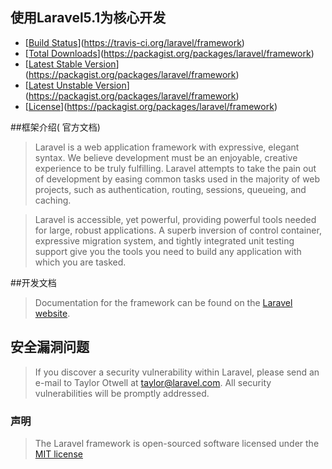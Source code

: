 ## 使用Laravel5.1为核心开发

* [[Build Status](https://travis-ci.org/laravel/framework.svg)](https://travis-ci.org/laravel/framework)
* [[Total Downloads](https://poser.pugx.org/laravel/framework/d/total.svg)](https://packagist.org/packages/laravel/framework)
* [[Latest Stable Version](https://poser.pugx.org/laravel/framework/v/stable.svg)](https://packagist.org/packages/laravel/framework)
* [[Latest Unstable Version](https://poser.pugx.org/laravel/framework/v/unstable.svg)](https://packagist.org/packages/laravel/framework)
* [[License](https://poser.pugx.org/laravel/framework/license.svg)](https://packagist.org/packages/laravel/framework)

##框架介绍( 官方文档)

> Laravel is a web application framework with expressive, elegant syntax. We believe development must be an enjoyable, creative experience to be truly fulfilling. Laravel attempts to take the pain out of development by easing common tasks used in the majority of web projects, such as authentication, routing, sessions, queueing, and caching.

> Laravel is accessible, yet powerful, providing powerful tools needed for large, robust applications. A superb inversion of control container, expressive migration system, and tightly integrated unit testing support give you the tools you need to build any application with which you are tasked.

##开发文档

> Documentation for the framework can be found on the [Laravel website](http://laravel.com/docs).

## 安全漏洞问题

> If you discover a security vulnerability within Laravel, please send an e-mail to Taylor Otwell at taylor@laravel.com. All security vulnerabilities will be promptly addressed.

### 声明

> The Laravel framework is open-sourced software licensed under the [MIT license](http://opensource.org/licenses/MIT)
